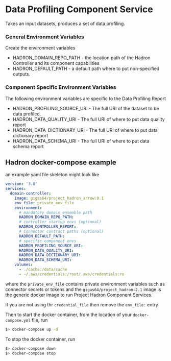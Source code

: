 # Data Profiling Component Service
Takes an input datasets, produces a set of data profiling.

### General Environment Variables
Create the environment variables
* HADRON_DOMAIN_REPO_PATH - the location path of the Hadron Controller and its component capabilities
* HADRON_DEFAULT_PATH - a default path where to put non-specified outputs.

### Component Specific Environment Variables
The following environment variables are specific to the Data Profiling Report
* HADRON_PROFILING_SOURCE_URI - The full URI of the dataset to be data profiled.
* HADRON_DATA_QUALITY_URI - The full URI of where to put data quality report
* HADRON_DATA_DICTIONARY_URI - The full URI of where to put data dictionary report
* HADRON_DATA_SCHEMA_URI - The full URI of where to put data schema report

## Hadron docker-compose example
 an example yaml file skeleton might look like

```yaml
version: '3.8'
services:
  domain-controller:
    image: gigas64/project_hadron_arrow:0.1
    env_file: private_env_file
    environment:
      # mandatory domain ensemble path
      HADRON_DOMAIN_REPO_PATH: 
      # controller startup envs (optional)
      HADRON_CONTROLLER_REPORT: 
      # Connector contract paths (optional)
      HADRON_DEFAULT_PATH: 
      # specific component envs
      HADRON_PROFILING_SOURCE_URI: 
      HADRON_DATA_QUALITY_URI: 
      HADRON_DATA_DICTIONARY_URI: 
      HADRON_DATA_SCHEMA_URI: 
    volumes:
      - ./cache:/data/cache
      - ~/.aws/credentials:/root/.aws/credentials:ro
```
where the `private_env_file` contains private environment variables such as connector secrets or tokens and
the `gigas64/project_hadron:2.1` image is the generic docker image to run Project Hadron Component Services.

If you are not using thr `credential_file` then remove the `env_file:` entry

Then to start the docker container, from the location of your `docker-compose.yml` file, run
```bash
$> docker-compose up -d
```

To stop the docker container, run
```bash
$> docker-compose down
$> docker-compose stop
```
